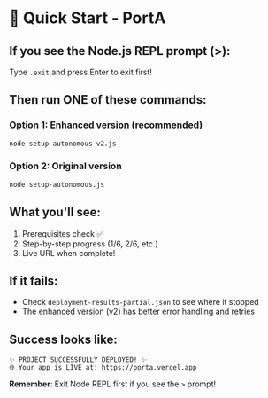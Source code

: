 # 🚀 Quick Start - PortA

## If you see the Node.js REPL prompt (>):
Type `.exit` and press Enter to exit first!

## Then run ONE of these commands:

### Option 1: Enhanced version (recommended)
```bash
node setup-autonomous-v2.js
```

### Option 2: Original version
```bash
node setup-autonomous.js
```

## What you'll see:
1. Prerequisites check ✅
2. Step-by-step progress (1/6, 2/6, etc.)
3. Live URL when complete!

## If it fails:
- Check `deployment-results-partial.json` to see where it stopped
- The enhanced version (v2) has better error handling and retries

## Success looks like:
```
✨ PROJECT SUCCESSFULLY DEPLOYED! ✨
🌐 Your app is LIVE at: https://porta.vercel.app
```

**Remember**: Exit Node REPL first if you see the `>` prompt!